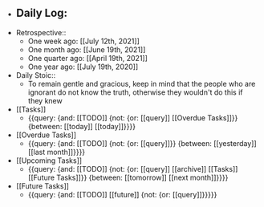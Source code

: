 - Daily Log:
    - 
- Retrospective::
    - One week ago: [[July 12th, 2021]]
    - One month ago: [[June 19th, 2021]]
    - One quarter ago: [[April 19th, 2021]]
    - One year ago: [[July 19th, 2020]]
- Daily Stoic::
    - To remain gentle and gracious, keep in mind that the people who are ignorant do not know the truth, otherwise they wouldn't do this if they knew
- [[Tasks]]
    - {{query: {and: [[TODO]] {not: {or: [[query]] [[Overdue Tasks]]}} {between: [[today]] [[today]]}}}}
- [[Overdue Tasks]]
    - {{query: {and: [[TODO]] {not: {or: [[query]]}} {between: [[yesterday]] [[last month]]}}}}
- [[Upcoming Tasks]]
    - {{query: {and: [[TODO]] {not: {or: [[query]] [[archive]] [[Tasks]] [[Future Tasks]]}} {between: [[tomorrow]] [[next month]]}}}}
- [[Future Tasks]]
    - {{query: {and: [[TODO]] [[future]] {not: {or: [[query]]}}}}}
